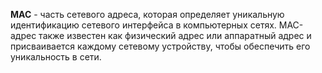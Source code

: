 **MAC** - часть сетевого адреса, которая определяет уникальную идентификацию сетевого интерфейса в компьютерных сетях. MAC-адрес также известен как физический адрес или аппаратный адрес и присваивается каждому сетевому устройству, чтобы обеспечить его уникальность в сети.
